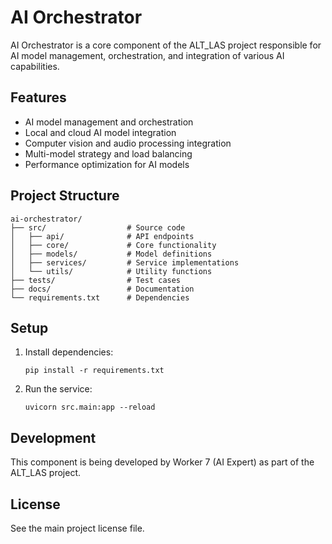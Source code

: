 # AI Orchestrator

AI Orchestrator is a core component of the ALT_LAS project responsible for AI model management, orchestration, and integration of various AI capabilities.

## Features

- AI model management and orchestration
- Local and cloud AI model integration
- Computer vision and audio processing integration
- Multi-model strategy and load balancing
- Performance optimization for AI models

## Project Structure

```
ai-orchestrator/
├── src/                  # Source code
│   ├── api/              # API endpoints
│   ├── core/             # Core functionality
│   ├── models/           # Model definitions
│   ├── services/         # Service implementations
│   └── utils/            # Utility functions
├── tests/                # Test cases
├── docs/                 # Documentation
└── requirements.txt      # Dependencies
```

## Setup

1. Install dependencies:
   ```
   pip install -r requirements.txt
   ```

2. Run the service:
   ```
   uvicorn src.main:app --reload
   ```

## Development

This component is being developed by Worker 7 (AI Expert) as part of the ALT_LAS project.

## License

See the main project license file.
